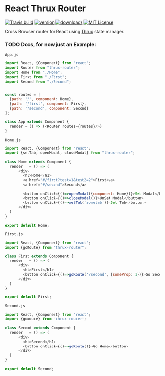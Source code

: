 # React Thrux Router

[![Travis build](https://img.shields.io/travis/Thram/react-thrux-router.svg?style=flat-square)](https://travis-ci.org/Thram/react-thrux-router)
[![version](https://img.shields.io/npm/v/react-thrux-router.svg?style=flat-square)](https://www.npmjs.com/package/react-thrux-router)
[![downloads](https://img.shields.io/npm/dm/react-thrux-router.svg?style=flat-square)](https://www.npmjs.com/package/react-thrux-router)
[![MIT License](https://img.shields.io/npm/l/react-thrux-router.svg?style=flat-square)](https://opensource.org/licenses/MIT)

Cross Browser router for React using [Thrux](https://github.com/Thram/thrux) state manager.

### TODO Docs, for now just an Example:

`App.js`

```javascript
import React, {Component} from "react";
import Router from "thrux-router";
import Home from "./Home";
import First from "./First";
import Second from "./Second";


const routes = [
  {path: '/', component: Home},
  {path: '/first', component: First},
  {path: '/second', component: Second}
];

class App extends Component {
  render = () => (<Router routes={routes}/>)
}
```


`Home.js`

```javascript
import React, {Component} from "react";
import {setTab, openModal, closeModal} from "thrux-router";

class Home extends Component {
  render   = () => (
      <div>
        <h1>Home</h1>
        <a href="#/first?test=1&test2=2">First</a>
        <a href="#/second">Second</a>

        <button onClick={()=>openModal({component: Home})}>Set Modal</button>
        <button onClick={()=>closeModal()}>UnSet Modal</button>
        <button onClick={()=>setTab('sometab')}>Set Tab</button>
      </div>
  )
}

export default Home;
```

`First.js`

```javascript
import React, {Component} from "react";
import {goRoute} from "thrux-router";

class First extends Component {
  render   = () => (
      <div>
        <h1>First</h1>
        <button onClick={()=>goRoute('/second', {someProp: 1})}>Go Second</button>
      </div>
  )
}

export default First;
```

`Second.js`

```javascript
import React, {Component} from "react";
import {goRoute} from "thrux-router";

class Second extends Component {
  render   = () => (
      <div>
        <h1>Second</h1>
        <button onClick={()=>goRoute()}>Go Home</button>
      </div>
  )
}

export default Second;
```
